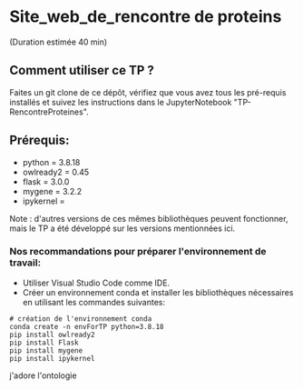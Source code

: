 # Site_web_de_rencontre de proteins
(Duration estimée 40 min)
## Comment utiliser ce TP ?
Faites un git clone de ce dépôt, vérifiez que vous avez tous les pré-requis installés et suivez les instructions dans le JupyterNotebook "TP-RencontreProteines".

## Prérequis:
* python = 3.8.18
* owlready2 = 0.45
* flask = 3.0.0
* mygene = 3.2.2
* ipykernel = 

Note : d'autres versions de ces mêmes bibliothèques peuvent fonctionner, mais le TP a été développé sur les versions mentionnées ici. 
### Nos recommandations pour préparer l'environnement de travail:
* Utiliser Visual Studio Code comme IDE.
* Créer un environnement conda et installer les bibliothèques nécessaires en utilisant les commandes suivantes:

```
# création de l'environnement conda
conda create -n envForTP python=3.8.18
pip install owlready2
pip install Flask
pip install mygene
pip install ipykernel
```
j'adore l'ontologie
